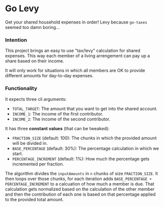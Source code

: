 # Go Levy

Get your shared household expenses in order! Levy because `go-taxes` seemed too damn boring...

### Intention

This project brings an easy to use "tax/levy" calculation for shared expenses. This way each member of a living arrengement can pay up a share based on their income.

It will only work for situations in which all members are OK to provide different amounts for day-to-day expenses.

### Functionality

It expects three cli arguments:
- `TOTAL_TARGET`: The amount that you want to get into the shared account.
- `INCOME_1`: The income of the first contributor.
- `INCOME_2`: The income of the second contributor.

It has three **constant values** (that can be tweaked):
- `FRACTION_SIZE` (default: 100): The chunks in which the provided amount will be divided in.
- `BASE_PERCENTAGE` (default: 30%): The percentage calculation in which we start.
- `PERCENTAGE_INCREMENT` (default: 1%): How much the percentage gets incremented per fraction.

The algorithm divides the `inputAmounts` in `n` chunks of size `FRACTION_SIZE`. It then loops over those chunks, for each iteration adds `BASE_PERCENTAGE + PERCENTAGE_INCREMENT` to a calcuation of how much a member is due. That calculation gets normalized based on the calculation of the other member and then the contribution of each one is based on that percentage applied to the provided total amount.

